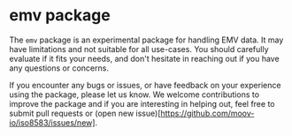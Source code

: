 # emv package

The `emv` package is an experimental package for handling EMV data. It may have limitations and not suitable for all use-cases. You should carefully evaluate if it fits your needs, and don't hesitate in reaching out if you have any questions or concerns.

If you encounter any bugs or issues, or have feedback on your experience using the package, please let us know. We welcome contributions to improve the package and if you are interesting in helping out, feel free to submit pull requests or (open new issue)[https://github.com/moov-io/iso8583/issues/new].
